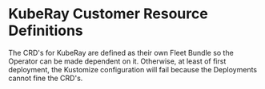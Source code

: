 # KubeRay Customer Resource Definitions

The CRD's for KubeRay are defined as their own Fleet Bundle so the Operator can be made dependent on it. Otherwise, at least of first deployment, the Kustomize configuration will fail because the Deployments cannot fine the CRD's.

